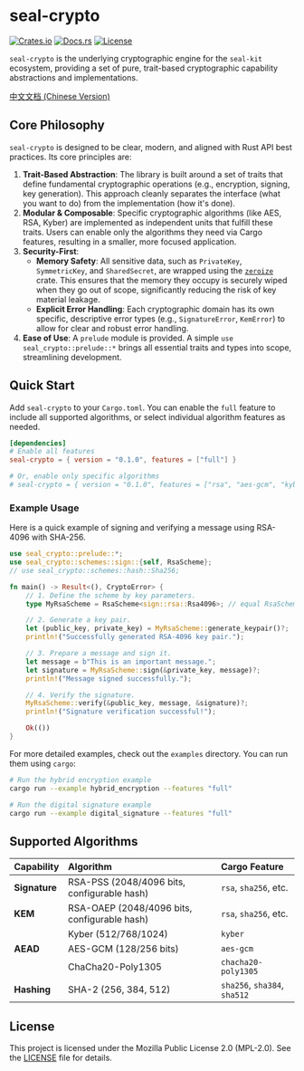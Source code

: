 # seal-crypto

[![Crates.io](https://img.shields.io/crates/v/seal-crypto.svg)](https://crates.io/crates/seal-crypto)
[![Docs.rs](https://docs.rs/seal-crypto/badge.svg)](https://docs.rs/seal-crypto)
[![License](https://img.shields.io/badge/license-MPL--2.0-blue.svg)](./LICENSE)

`seal-crypto` is the underlying cryptographic engine for the `seal-kit` ecosystem, providing a set of pure, trait-based cryptographic capability abstractions and implementations.

[中文文档 (Chinese Version)](README_CN.md)

## Core Philosophy

`seal-crypto` is designed to be clear, modern, and aligned with Rust API best practices. Its core principles are:

1.  **Trait-Based Abstraction**: The library is built around a set of traits that define fundamental cryptographic operations (e.g., encryption, signing, key generation). This approach cleanly separates the interface (what you want to do) from the implementation (how it's done).
2.  **Modular & Composable**: Specific cryptographic algorithms (like AES, RSA, Kyber) are implemented as independent units that fulfill these traits. Users can enable only the algorithms they need via Cargo features, resulting in a smaller, more focused application.
3.  **Security-First**:
    *   **Memory Safety**: All sensitive data, such as `PrivateKey`, `SymmetricKey`, and `SharedSecret`, are wrapped using the [`zeroize`](https://crates.io/crates/zeroize) crate. This ensures that the memory they occupy is securely wiped when they go out of scope, significantly reducing the risk of key material leakage.
    *   **Explicit Error Handling**: Each cryptographic domain has its own specific, descriptive error types (e.g., `SignatureError`, `KemError`) to allow for clear and robust error handling.
4.  **Ease of Use**: A `prelude` module is provided. A simple `use seal_crypto::prelude::*` brings all essential traits and types into scope, streamlining development.

## Quick Start

Add `seal-crypto` to your `Cargo.toml`. You can enable the `full` feature to include all supported algorithms, or select individual algorithm features as needed.

```toml
[dependencies]
# Enable all features
seal-crypto = { version = "0.1.0", features = ["full"] }

# Or, enable only specific algorithms
# seal-crypto = { version = "0.1.0", features = ["rsa", "aes-gcm", "kyber"] }
```

### Example Usage

Here is a quick example of signing and verifying a message using RSA-4096 with SHA-256.

```rust
use seal_crypto::prelude::*;
use seal_crypto::schemes::sign::{self, RsaScheme};
// use seal_crypto::schemes::hash::Sha256;

fn main() -> Result<(), CryptoError> {
    // 1. Define the scheme by key parameters.
    type MyRsaScheme = RsaScheme<sign::rsa::Rsa4096>; // equal RsaScheme<sign::rsa::Rsa4096, Sha256>

    // 2. Generate a key pair.
    let (public_key, private_key) = MyRsaScheme::generate_keypair()?;
    println!("Successfully generated RSA-4096 key pair.");

    // 3. Prepare a message and sign it.
    let message = b"This is an important message.";
    let signature = MyRsaScheme::sign(&private_key, message)?;
    println!("Message signed successfully.");

    // 4. Verify the signature.
    MyRsaScheme::verify(&public_key, message, &signature)?;
    println!("Signature verification successful!");

    Ok(())
}
```

For more detailed examples, check out the `examples` directory. You can run them using `cargo`:

```sh
# Run the hybrid encryption example
cargo run --example hybrid_encryption --features "full"

# Run the digital signature example
cargo run --example digital_signature --features "full"
```

## Supported Algorithms

| Capability | Algorithm | Cargo Feature |
| :--- | :--- | :--- |
| **Signature** | RSA-PSS (2048/4096 bits, configurable hash) | `rsa`, `sha256`, etc. |
| **KEM** | RSA-OAEP (2048/4096 bits, configurable hash) | `rsa`, `sha256`, etc. |
| | Kyber (512/768/1024) | `kyber` |
| **AEAD** | AES-GCM (128/256 bits) | `aes-gcm` |
| | ChaCha20-Poly1305 | `chacha20-poly1305` |
| **Hashing** | SHA-2 (256, 384, 512) | `sha256`, `sha384`, `sha512` |

## License

This project is licensed under the Mozilla Public License 2.0 (MPL-2.0).
See the [LICENSE](./LICENSE) file for details. 